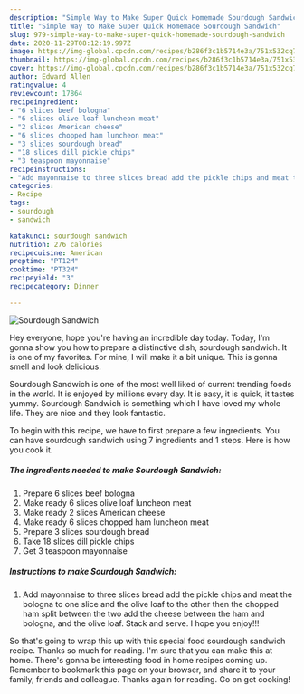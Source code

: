 ```yaml
---
description: "Simple Way to Make Super Quick Homemade Sourdough Sandwich"
title: "Simple Way to Make Super Quick Homemade Sourdough Sandwich"
slug: 979-simple-way-to-make-super-quick-homemade-sourdough-sandwich
date: 2020-11-29T08:12:19.997Z
image: https://img-global.cpcdn.com/recipes/b286f3c1b5714e3a/751x532cq70/sourdough-sandwich-recipe-main-photo.jpg
thumbnail: https://img-global.cpcdn.com/recipes/b286f3c1b5714e3a/751x532cq70/sourdough-sandwich-recipe-main-photo.jpg
cover: https://img-global.cpcdn.com/recipes/b286f3c1b5714e3a/751x532cq70/sourdough-sandwich-recipe-main-photo.jpg
author: Edward Allen
ratingvalue: 4
reviewcount: 17864
recipeingredient:
- "6 slices beef bologna"
- "6 slices olive loaf luncheon meat"
- "2 slices American cheese"
- "6 slices chopped ham luncheon meat"
- "3 slices sourdough bread"
- "18 slices dill pickle chips"
- "3 teaspoon mayonnaise"
recipeinstructions:
- "Add mayonnaise to three slices bread add the pickle chips and meat the bologna to one slice and the olive loaf to the other then the chopped ham split between the two add the cheese between the ham and bologna, and the olive loaf. Stack and serve. I hope you enjoy!!!"
categories:
- Recipe
tags:
- sourdough
- sandwich

katakunci: sourdough sandwich 
nutrition: 276 calories
recipecuisine: American
preptime: "PT12M"
cooktime: "PT32M"
recipeyield: "3"
recipecategory: Dinner

---
```



![Sourdough Sandwich](https://img-global.cpcdn.com/recipes/b286f3c1b5714e3a/751x532cq70/sourdough-sandwich-recipe-main-photo.jpg)

Hey everyone, hope you're having an incredible day today. Today, I'm gonna show you how to prepare a distinctive dish, sourdough sandwich. It is one of my favorites. For mine, I will make it a bit unique. This is gonna smell and look delicious.



Sourdough Sandwich is one of the most well liked of current trending foods in the world. It is enjoyed by millions every day. It is easy, it is quick, it tastes yummy. Sourdough Sandwich is something which I have loved my whole life. They are nice and they look fantastic.


To begin with this recipe, we have to first prepare a few ingredients. You can have sourdough sandwich using 7 ingredients and 1 steps. Here is how you cook it.

<!--inarticleads1-->

##### The ingredients needed to make Sourdough Sandwich:

1. Prepare 6 slices beef bologna
1. Make ready 6 slices olive loaf luncheon meat
1. Make ready 2 slices American cheese
1. Make ready 6 slices chopped ham luncheon meat
1. Prepare 3 slices sourdough bread
1. Take 18 slices dill pickle chips
1. Get 3 teaspoon mayonnaise




<!--inarticleads2-->

##### Instructions to make Sourdough Sandwich:

1. Add mayonnaise to three slices bread add the pickle chips and meat the bologna to one slice and the olive loaf to the other then the chopped ham split between the two add the cheese between the ham and bologna, and the olive loaf. Stack and serve. I hope you enjoy!!!




So that's going to wrap this up with this special food sourdough sandwich recipe. Thanks so much for reading. I'm sure that you can make this at home. There's gonna be interesting food in home recipes coming up. Remember to bookmark this page on your browser, and share it to your family, friends and colleague. Thanks again for reading. Go on get cooking!
